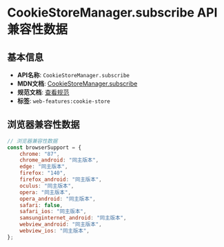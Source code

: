 # CookieStoreManager.subscribe API 兼容性数据

## 基本信息

- **API名称**: `CookieStoreManager.subscribe`
- **MDN文档**: [CookieStoreManager.subscribe](https://developer.mozilla.org/docs/Web/API/CookieStoreManager/subscribe)
- **规范文档**: [查看规范](https://cookiestore.spec.whatwg.org/#dom-cookiestoremanager-subscribe)
- **标签**: `web-features:cookie-store`

## 浏览器兼容性数据

```javascript
// 浏览器兼容性数据
const browserSupport = {
    chrome: "87",
    chrome_android: "同主版本",
    edge: "同主版本",
    firefox: "140",
    firefox_android: "同主版本",
    oculus: "同主版本",
    opera: "同主版本",
    opera_android: "同主版本",
    safari: false,
    safari_ios: "同主版本",
    samsunginternet_android: "同主版本",
    webview_android: "同主版本",
    webview_ios: "同主版本",
};

```

